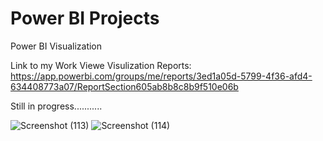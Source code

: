 # Power BI Projects
 Power BI Visualization
 
 Link to my Work Viewe Visulization Reports:
 https://app.powerbi.com/groups/me/reports/3ed1a05d-5799-4f36-afd4-634408773a07/ReportSection605ab8b8c8b9f510e06b
 
 
 Still in progress...........

![Screenshot (113)](https://user-images.githubusercontent.com/57726249/210114543-edd0f765-2140-4bdf-867f-9b396e1bfe26.png)
![Screenshot (114)](https://user-images.githubusercontent.com/57726249/210114546-07d7041f-af76-4427-9923-8287ba9d0ebe.png)
